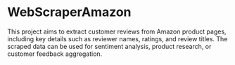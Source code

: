 # WebScraperAmazon
This project aims to extract customer reviews from Amazon product pages, including key details such as reviewer names, ratings, and review titles. The scraped data can be used for sentiment analysis, product research, or customer feedback aggregation.
